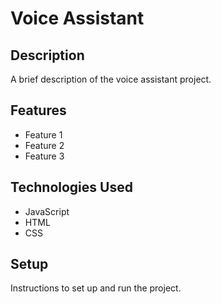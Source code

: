 # Voice Assistant

## Description

A brief description of the voice assistant project.

## Features

- Feature 1
- Feature 2
- Feature 3

## Technologies Used

- JavaScript
- HTML
- CSS

## Setup

Instructions to set up and run the project.

